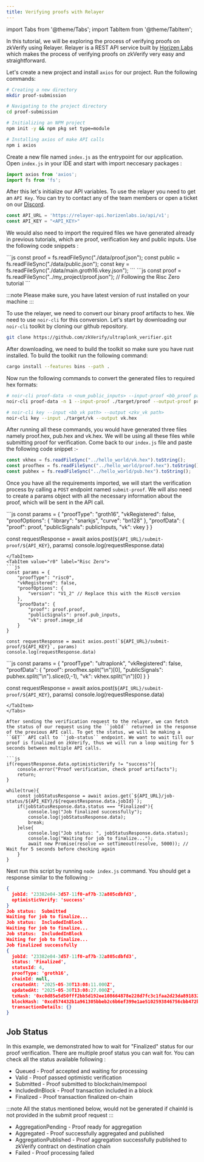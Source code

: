 ```yaml
---
title: Verifying proofs with Relayer
---
```


import Tabs from '@theme/Tabs';
import TabItem from '@theme/TabItem';

In this tutorial, we will be exploring the process of verifying proofs on zkVerify using Relayer. Relayer is a REST API service built by [Horizen Labs](https://horizenlabs.io) which makes the process of verifying proofs on zkVerify very easy and straightforward.

Let's create a new project and install ```axios``` for our project. Run the following commands:
```bash
# Creating a new directory
mkdir proof-submission

# Navigating to the project directory
cd proof-submission

# Initializing an NPM project
npm init -y && npm pkg set type=module

# Installing axios of make API calls
npm i axios
```

Create a new file named ``index.js`` as the entrypoint for our application. Open ``index.js`` in your IDE and start with import neccesary packages :
```js
import axios from 'axios';
import fs from 'fs';
```

After this let's initialize our API variables. To use the relayer you need to get an ``API Key``. You can try to contact any of the team members or open a ticket on our [Discord](https://discord.gg/zkverify). 

```js
const API_URL = 'https://relayer-api.horizenlabs.io/api/v1';
const API_KEY = "<API_KEY>"
```

We would also need to import the required files we have generated already in previous tutorials, which are proof, verification key and public inputs. Use the following code snippets :

<Tabs groupId="import-files">
<TabItem value="circom" label="Circom">
```js
const proof = fs.readFileSync("./data/proof.json");
const public = fs.readFileSync("./data/public.json");
const key = fs.readFileSync("./data/main.groth16.vkey.json");
```
</TabItem>
<TabItem value="r0" label="Risc Zero">
```js
const proof = fs.readFileSync("../my_project/proof.json"); // Following the Risc Zero tutorial
```
</TabItem>
<TabItem value="noir" label="Noir">

:::note
Please make sure, you have latest version of rust installed on your machine
:::

To use the relayer, we need to convert our binary proof artifacts to hex. We need to use ``noir-cli`` for this conversion. Let's start by downloading our ```noir-cli``` toolkit by cloning our github repository.
```bash
git clone https://github.com/zkVerify/ultraplonk_verifier.git
```

After downloading, we need to build the toolkit so make sure you have rust installed. To build the toolkit run the following command:
```bash
cargo install --features bins --path .
```

Now run the following commands to convert the generated files to required hex formats:
```bash
# noir-cli proof-data -n <num_public_inputs> --input-proof <bb_proof path> --output-proof <zkv_proof path> --output-pubs <zkv_pubs path>
noir-cli proof-data -n 1 --input-proof ./target/proof --output-proof proof.hex --output-pubs pub.hex

# noir-cli key --input <bb_vk path> --output <zkv_vk path>
noir-cli key --input ./target/vk --output vk.hex
```

After running all these commands, you would have generated three files namely proof.hex, pub.hex and vk.hex. We will be using all these files while submitting proof for verification. Come back to our ``index.js`` file and paste the following code snippet :- 

```js
const vkhex = fs.readFileSync("../hello_world/vk.hex").toString();
const proofhex = fs.readFileSync("../hello_world/proof.hex").toString();
const pubhex = fs.readFileSync("../hello_world/pub.hex").toString();
```
</TabItem>
</Tabs>

Once you have all the requirements imported, we will start the verification process by calling a ``POST`` endpoint named ``submit-proof``. We will also need to create a params object with all the necessary information about the proof, which will be sent in the API call.

<Tabs groupId="submit-proof">
<TabItem value="circom" label="Circom">
```js
const params = {
    "proofType": "groth16",
    "vkRegistered": false,
    "proofOptions": {
        "library": "snarkjs",
        "curve": "bn128"
    },
    "proofData": {
        "proof": proof,
        "publicSignals": publicInputs,
        "vk": vkey
    }    
}

const requestResponse = await axios.post(`${API_URL}/submit-proof/${API_KEY}`, params)
console.log(requestResponse.data)
```
</TabItem>
<TabItem value="r0" label="Risc Zero">
```js
const params = {
    "proofType": "risc0",
    "vkRegistered": false,
    "proofOptions": {
        "version": "V1_2" // Replace this with the Risc0 version 
    },
    "proofData": {
        "proof": proof.proof,
        "publicSignals": proof.pub_inputs,
        "vk": proof.image_id
    }
}

const requestResponse = await axios.post(`${API_URL}/submit-proof/${API_KEY}`, params)
console.log(requestResponse.data)
```
</TabItem>
<TabItem value="noir" label="Noir">
```js
const params = {
    "proofType": "ultraplonk",
    "vkRegistered": false,
    "proofData": {
        "proof": proofhex.split("\n")[0],
        "publicSignals": pubhex.split("\n").slice(0,-1),
        "vk": vkhex.split("\n")[0]
    }
}

const requestResponse = await axios.post(`${API_URL}/submit-proof/${API_KEY}`, params)
console.log(requestResponse.data)
```
</TabItem>
</Tabs>

After sending the verification request to the relayer, we can fetch the status of our request using the ``jobId`` returned in the response of the previous API call. To get the status, we will be making a ``GET`` API call to ``job-status`` endpoint. We want to wait till our proof is finalized on zkVerify, thus we will run a loop waiting for 5 seconds between multiple API calls.

```js
if(requestResponse.data.optimisticVerify != "success"){
    console.error("Proof verification, check proof artifacts");
    return;
}

while(true){
    const jobStatusResponse = await axios.get(`${API_URL}/job-status/${API_KEY}/${requestResponse.data.jobId}`);
    if(jobStatusResponse.data.status === "Finalized"){
        console.log("Job finalized successfully");
        console.log(jobStatusResponse.data);
        break;
    }else{
        console.log("Job status: ", jobStatusResponse.data.status);
        console.log("Waiting for job to finalize...");
        await new Promise(resolve => setTimeout(resolve, 5000)); // Wait for 5 seconds before checking again
    }
}
```

Next run this script by running ``node index.js`` command. You should get a response similar to the following :- 
```json
{
  jobId: '23382e04-3d57-11f0-af7b-32a805cdbfd3',
  optimisticVerify: 'success'
}
Job status:  Submitted
Waiting for job to finalize...
Job status:  IncludedInBlock
Waiting for job to finalize...
Job status:  IncludedInBlock
Waiting for job to finalize...
Job finalized successfully
{
  jobId: '23382e04-3d57-11f0-af7b-32a805cdbfd3',
  status: 'Finalized',
  statusId: 4,
  proofType: 'groth16',
  chainId: null,
  createdAt: '2025-05-30T13:08:11.000Z',
  updatedAt: '2025-05-30T13:08:27.000Z',
  txHash: '0xc0d85e5d50fff2bb5d192ee108664878e228d7fc3c1faa2d23da891832873d51',
  blockHash: '0xcd574432b1a961305bbeb2c6b6ef399e1ae5102593846756cbb472bfd53d7d43',
  transactionDetails: {}
}
```

## Job Status

In this example, we demonstrated how to wait for "Finalized" status for our proof verification. There are multiple proof status you can wait for. You can check all the status available following : 

- Queued - Proof accepted and waiting for processing
- Valid - Proof passed optimistic verification
- Submitted - Proof submitted to blockchain/mempool
- IncludedInBlock - Proof transaction included in a block
- Finalized - Proof transaction finalized on-chain

:::note
All the status mentioned below, would not be generated if chainId is not provided in the submit proof request
:::

- AggregationPending - Proof ready for aggregation
- Aggregated - Proof successfully aggregated and published
- AggregationPublished - Proof aggregation successfully published to zkVerify contract on destination chain
- Failed - Proof processing failed